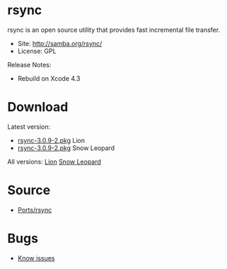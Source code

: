 

# rsync #

rsync is an open source utility that provides fast incremental file transfer.

  * Site: http://samba.org/rsync/
  * License: GPL

Release Notes:
  * Rebuild on Xcode 4.3


# Download #

Latest version:
  * [rsync-3.0.9-2.pkg](http://code.google.com/p/rudix/downloads/detail?name=rsync-3.0.9-2.pkg) Lion
  * [rsync-3.0.9-2.pkg](http://code.google.com/p/rudix-snowleopard/downloads/detail?name=rsync-3.0.9-2.pkg) Snow Leopard

All versions: [Lion](http://code.google.com/p/rudix/downloads/list?q=rsync) [Snow Leopard](http://code.google.com/p/rudix-snowleopard/downloads/list?q=rsync)

# Source #
  * [Ports/rsync](http://code.google.com/p/rudix/source/browse/Ports/rsync)

# Bugs #
  * [Know issues](http://code.google.com/p/rudix/issues/list?q=rsync)
